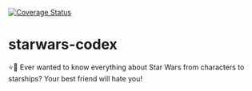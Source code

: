 [![Coverage Status](https://coveralls.io/repos/github/talesdsp/starwars-codex/badge.svg?branch=master)](https://coveralls.io/github/talesdsp/starwars-codex?branch=master)

# starwars-codex
:star::scroll: Ever wanted to know everything about Star Wars from characters to starships? Your best friend will hate you!  
